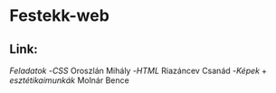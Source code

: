 # Festekk-web
Link:
---------------------------------------------------------------------------------------------------------------------------------------------------------------------------------
*Feladatok*
-$CSS$ Oroszlán Mihály
-$HTML$ Riazáncev Csanád
-$Képek + esztétikai munkák$ Molnár Bence

